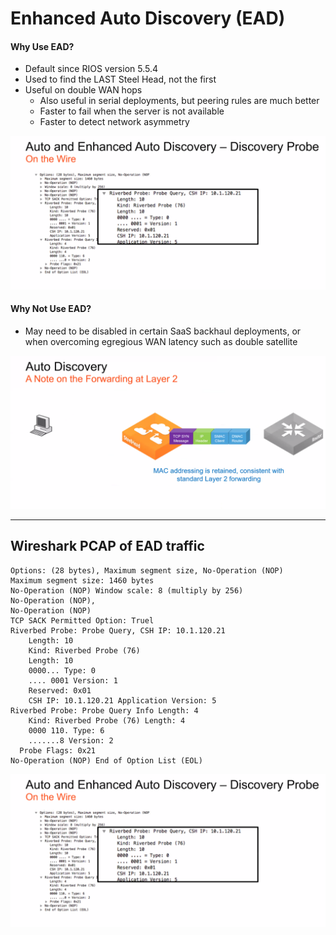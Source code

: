 # Enhanced Auto Discovery (EAD)

#### Why Use EAD?

- Default since RIOS version 5.5.4
- Used to find the LAST Steel Head, not the first
- Useful on double WAN hops
  - Also useful in serial deployments, but peering rules are much better
  - Faster to fail when the server is not available
  - Faster to detect network asymmetry

![auto-discovery-flow](images/ead-probe.png)

#### Why Not Use EAD?

- May need to be disabled in certain SaaS backhaul deployments, or when overcoming egregious WAN latency such as double satellite

![layer2](images/auto-discovery--note.png)

---

## Wireshark PCAP of EAD traffic

```log
Options: (28 bytes), Maximum segment size, No-Operation (NOP)
Maximum segment size: 1460 bytes
No-Operation (NOP) Window scale: 8 (multiply by 256)
No-Operation (NOP),
No-Operation (NOP)
TCP SACK Permitted Option: Truel
Riverbed Probe: Probe Query, CSH IP: 10.1.120.21
    Length: 10
    Kind: Riverbed Probe (76)
    Length: 10
    0000... Type: 0
    .... 0001 Version: 1
    Reserved: 0x01
    CSH IP: 10.1.120.21 Application Version: 5
Riverbed Probe: Probe Query Info Length: 4
    Kind: Riverbed Probe (76) Length: 4
    0000 110. Type: 6
    .......8 Version: 2
  Probe Flags: 0x21
No-Operation (NOP) End of Option List (EOL)
```

![ead-probe](images/ead-probe.png)
